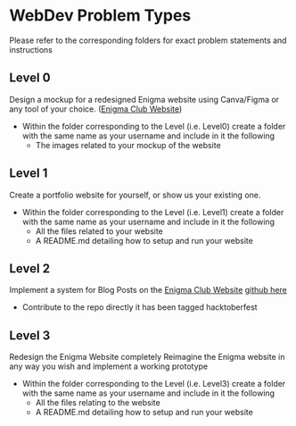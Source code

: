 # WebDev Problem Types
Please refer to the corresponding folders for exact problem statements and instructions

## Level 0
Design a mockup for a redesigned Enigma website using Canva/Figma or any tool of your choice. ([Enigma Club Website](https://www.mu-enigma.org/))
- Within the folder corresponding to the Level (i.e. Level0) create a folder with the same name as your username and include in it the following
  - The images related to your mockup of the website

## Level 1
Create a portfolio website for yourself, or show us your existing one.
- Within the folder corresponding to the Level (i.e. Level1) create a folder with the same name as your username and include in it the following
  - All the files related to your website
  - A README.md detailing how to setup and run your website

## Level 2
Implement a system for Blog Posts on the [Enigma Club Website](https://www.mu-enigma.org/) [github here](https://github.com/dipyamanroy/enigma-lander)
- Contribute to the repo directly it has been tagged hacktoberfest

## Level 3
Redesign the Enigma Website completely
Reimagine the Enigma website in any way you wish and implement a working prototype
- Within the folder corresponding to the Level (i.e. Level3) create a folder with the same name as your username and include in it the following
  - All the files relating to the website
  - A README.md detailing how to setup and run your website

